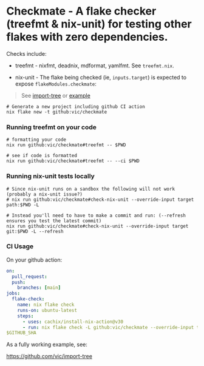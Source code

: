 # Checkmate - A flake checker (treefmt & nix-unit) for testing other flakes with zero dependencies.

Checks include:

- treefmt - nixfmt, deadnix, mdformat, yamlfmt. See `treefmt.nix`.

- nix-unit - The flake being checked (ie, `inputs.target`) is expected to expose `flakeModules.checkmate`:

> See [import-tree](https://github.com/vic/import-tree/blob/main/checks/checkmate.nix) or [example](https://github.com/vic/checkmate/blob/main/example/checkmate.nix)

```shell
# Generate a new project including github CI action
nix flake new -t github:vic/checkmate
```

### Running treefmt on your code

```shell
# formatting your code
nix run github:vic/checkmate#treefmt -- $PWD

# see if code is formatted
nix run github:vic/checkmate#treefmt -- --ci $PWD
```

### Running nix-unit tests locally

```shell
# Since nix-unit runs on a sandbox the following will not work (probably a nix-unit issue?)
# nix run github:vic/checkmate#check-nix-unit --override-input target path:$PWD -L

# Instead you'll need to have to make a commit and run: (--refresh ensures you test the latest commit)
nix run github:vic/checkmate#check-nix-unit --override-input target git:$PWD -L --refresh
```

### CI Usage

On your github action:

```yaml
on:
  pull_request:
  push:
    branches: [main]
jobs:
  flake-check:
    name: nix flake check
    runs-on: ubuntu-latest
    steps:
      - uses: cachix/install-nix-action@v30
      - run: nix flake check -L github:vic/checkmate --override-input target github:$GITHUB_REPOSITORY/
$GITHUB_SHA
```

As a fully working example, see:

https://github.com/vic/import-tree
